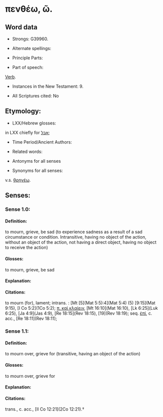 # πενθέω, ῶ.

<!-- Status: S2=NeedsReview -->
<!-- Lexica used for edits: BDAG, FFM, LN, A-S -->

## Word data

* Strongs: G39960.

* Alternate spellings:



* Principle Parts: 


* Part of speech: 

[Verb](http://ugg.readthedocs.io/en/latest/verb.html).

* Instances in the New Testament: 9.

* All Scriptures cited: No

## Etymology: 


* LXX/Hebrew glosses: 

in LXX chiefly for [אבל](//en-uhl/H0056);

* Time Period/Ancient Authors: 


* Related words: 

* Antonyms for all senses

* Synonyms for all senses: 

 v.s. [θρηνέω](../G23540/01.md).

## Senses: 


### Sense  1.0: 

#### Definition: 

to mourn, grieve, be sad (to experience sadness as a result of a sad circumstance or condition.  Intransitive, having no object of the action, without an object of the action, not having a direct object, having no object to receive the action)

#### Glosses:

to mourn, grieve, be sad

#### Explanation:


#### Citations: 

to mourn (for), lament; intrans. : [Mt [5](Mat 5:5):4](Mat 5:4) (5) [9:15](Mat 9:15), [I Co 5:2](1Co 5:2); [π. καὶ κλαίειν](), [Mt 16:10](Mat 16:10), [Lk 6:25](Luk 6:25), [Ja 4:9](Jas 4:9), [Re 18:15](Rev 18:15), [19](Rev 18:19); seq. [ἐπί](), c. acc., [Re 18:11](Rev 18:11);

### Sense  1.1: 

#### Definition: 

to mourn over, grieve for (transitive, having an object of the action)

#### Glosses:

to mourn over, grieve for

#### Explanation:


#### Citations: 

trans., c. acc., [II Co 12:21](2Co 12:21).†